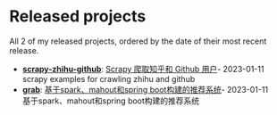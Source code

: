# Released projects

All <!-- release_count starts -->2<!-- release_count ends --> of my released projects, ordered by the date of their most recent release.

<!-- recent_releases starts -->
* **[scrapy-zhihu-github](https://github.com/chensoul/scrapy-zhihu-github)**: [Scrapy 爬取知乎和 Github 用户](https://github.com/chensoul/scrapy-zhihu-github/releases/tag/v0.0.1)- 2023-01-11
<br>scrapy examples for crawling zhihu and github
* **[grab](https://github.com/chensoul/grab)**: [基于spark、mahout和spring boot构建的推荐系统](https://github.com/chensoul/grab/releases/tag/v0.0.1)- 2023-01-11
<br>基于spark、mahout和spring boot构建的推荐系统
<!-- recent_releases ends -->